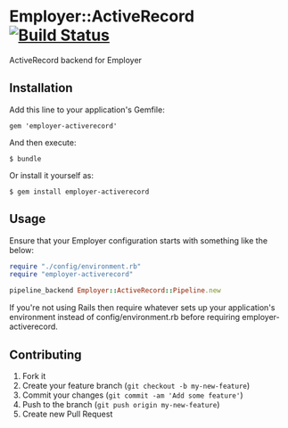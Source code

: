 # Employer::ActiveRecord [![Build Status](https://travis-ci.org/mkremer/employer-activerecord.png)](https://travis-ci.org/mkremer/employer-activerecord)

ActiveRecord backend for Employer

## Installation

Add this line to your application's Gemfile:

    gem 'employer-activerecord'

And then execute:

    $ bundle

Or install it yourself as:

    $ gem install employer-activerecord

## Usage

Ensure that your Employer configuration starts with something like the below:

```ruby
require "./config/environment.rb"
require "employer-activerecord"

pipeline_backend Employer::ActiveRecord::Pipeline.new
```

If you're not using Rails then require whatever sets up your application's
environment instead of config/environment.rb before requiring 
employer-activerecord. 

## Contributing

1. Fork it
2. Create your feature branch (`git checkout -b my-new-feature`)
3. Commit your changes (`git commit -am 'Add some feature'`)
4. Push to the branch (`git push origin my-new-feature`)
5. Create new Pull Request

